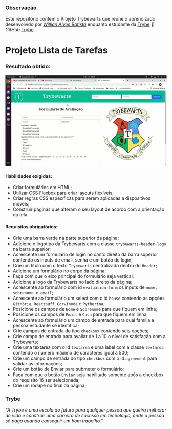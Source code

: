 ### Observação

Este repositório contem o Projeto Trybewarts que reúne o aprendizado desenvolvido por _[Willian Alves Batista](https://www.linkedin.com/in/willian-alves-batista-60aa6a180/)_ enquanto estudante da [Trybe](https://www.betrybe.com/) :rocket:
*GitHub* [Trybe](https://github.com/tryber).

# Projeto Lista de Tarefas
### Resultado obtido:
![](./trybewarts.gif)

#### Habilidades exigidas:

  - Criar formulários em HTML;
  - Utilizar CSS Flexbox para criar layouts flexíveis;
  - Criar regras CSS específicas para serem aplicadas a dispositivos móveis;
  - Construir páginas que alteram o seu layout de acordo com a orientação da tela.

#### Requisitos obrigatórios:

  - Crie uma barra verde na parte superior da página;
  - Adicione o logotipo da Trybewarts com a classe `trybewarts-header-logo` na barra superior;
  - Acrescente um formulário de login no canto direito da barra superior contendo os inputs de email, senha e um botão de login;
  - Crie um título com o texto `Trybewarts` centralizado dentro do `Header`;
  - Adicione um formulário no corpo da página;
  - Faça com que o eixo principal do formulário seja vertical;
  - Adicione a logo da Trybewarts no lado direito da página;
  - Acrescente ao formulário com id `evaluation-form` os inputs de `nome, sobrenome e email`;
  - Acrescente ao formulário um select com o id `house` contendo as opções `Gitnória`, `Reactpuff`, `Corvinode` e `Pytherina`;
  - Posicione os campos de `Nome` e `Sobrenome` para que fiquem em linha;
  - Posicione os campos de `Email` e `Casa` para que fiquem em linha;
  - Acrescente ao formulário um campo de entrada para qual família a pessoa estudante se identifica;
  - Crie campos de entrada do tipo `checkbox` contendo seis opções;
  - Crie campo de entrada para avaliar de 1 a 10 o nível de satisfação com a Trybewarts;
  - Crie uma textarea com o id `textarea` e uma label com a classe `textarea` contendo o número máximo de caracteres igual à 500;
  - Crie um campo de entrada do tipo `checkbox` com o id `agreement` para validar as informações;
  - Crie um botão de Enviar para submeter o formulário;
  - Faça com que o botão `Enviar` seja habilitado somente após a checkbox do requisito 16 ser selecionada;
  - Crie um rodapé no final da página;
  
### Trybe

_"A Trybe é uma escola do futuro para qualquer pessoa que queira melhorar de vida e construir uma carreira de sucesso em tecnologia, onde a pessoa só paga quando conseguir um bom trabalho."_

